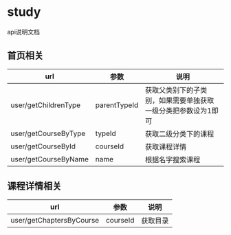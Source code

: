 # study

api说明文档

## 首页相关

url | 参数 | 说明
--------- | ---- | -----------
user/getChildrenType | parentTypeId | 获取父类别下的子类别，如果需要单独获取一级分类把参数设为1即可
user/getCourseByType | typeId | 获取二级分类下的课程
user/getCourseById | courseId | 获取课程详情
user/getCourseByName | name | 根据名字搜索课程

## 课程详情相关

url | 参数 | 说明
--------- | ---- | -----------
user/getChaptersByCourse | courseId | 获取目录


